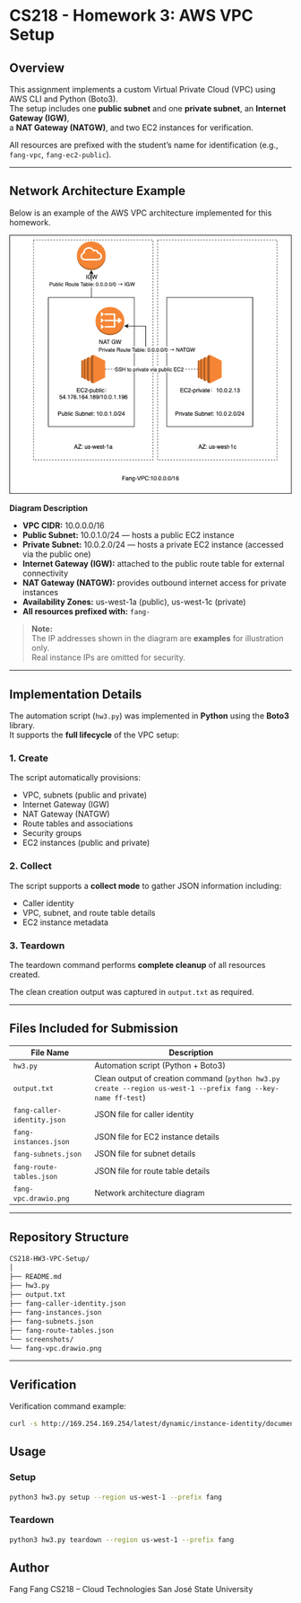 # CS218 - Homework 3: AWS VPC Setup

## Overview
This assignment implements a custom Virtual Private Cloud (VPC) using AWS CLI and Python (Boto3).  
The setup includes one **public subnet** and one **private subnet**, an **Internet Gateway (IGW)**,  
a **NAT Gateway (NATGW)**, and two EC2 instances for verification.

All resources are prefixed with the student’s name for identification (e.g., `fang-vpc`, `fang-ec2-public`).

---

## Network Architecture Example

Below is an example of the AWS VPC architecture implemented for this homework.

![VPC Diagram](fang-vpc.drawio.png)

**Diagram Description**
- **VPC CIDR:** 10.0.0.0/16  
- **Public Subnet:** 10.0.1.0/24 — hosts a public EC2 instance  
- **Private Subnet:** 10.0.2.0/24 — hosts a private EC2 instance (accessed via the public one)  
- **Internet Gateway (IGW):** attached to the public route table for external connectivity  
- **NAT Gateway (NATGW):** provides outbound internet access for private instances  
- **Availability Zones:** us-west-1a (public), us-west-1c (private)  
- **All resources prefixed with:** `fang-`  

> **Note:**  
> The IP addresses shown in the diagram are **examples** for illustration only.  
> Real instance IPs are omitted for security.

---

## Implementation Details

The automation script (`hw3.py`) was implemented in **Python** using the **Boto3** library.  
It supports the **full lifecycle** of the VPC setup:

### 1. Create  
The script automatically provisions:
- VPC, subnets (public and private)
- Internet Gateway (IGW)
- NAT Gateway (NATGW)
- Route tables and associations
- Security groups
- EC2 instances (public and private)

### 2. Collect  
The script supports a **collect mode** to gather JSON information including:
- Caller identity
- VPC, subnet, and route table details
- EC2 instance metadata

### 3. Teardown  
The teardown command performs **complete cleanup** of all resources created.

The clean creation output was captured in `output.txt` as required.

---

## Files Included for Submission

| File Name | Description |
|------------|--------------|
| `hw3.py` | Automation script (Python + Boto3) |
| `output.txt` | Clean output of creation command (`python hw3.py create --region us-west-1 --prefix fang --key-name ff-test`) |
| `fang-caller-identity.json` | JSON file for caller identity |
| `fang-instances.json` | JSON file for EC2 instance details |
| `fang-subnets.json` | JSON file for subnet details |
| `fang-route-tables.json` | JSON file for route table details |
| `fang-vpc.drawio.png` | Network architecture diagram |

---

## Repository Structure
```
CS218-HW3-VPC-Setup/
│
├── README.md
├── hw3.py
├── output.txt
├── fang-caller-identity.json
├── fang-instances.json
├── fang-subnets.json
├── fang-route-tables.json
└── screenshots/
└── fang-vpc.drawio.png
```

---

## Verification

Verification command example:
```bash
curl -s http://169.254.169.254/latest/dynamic/instance-identity/document
```

## Usage
### Setup
```bash
python3 hw3.py setup --region us-west-1 --prefix fang
```
### Teardown
```bash
python3 hw3.py teardown --region us-west-1 --prefix fang
```

## Author

Fang Fang
CS218 – Cloud Technologies
San José State University
